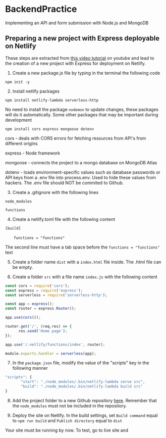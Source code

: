 # BackendPractice
Implementing an API and form submission with Node.js and MongoDB

## Preparing a new project with Express deployable on Netlify
These steps are extracted from [this video tutorial](https://www.youtube.com/watch?v=hQAu0YEIF0g&ab_channel=OhSeeMedia) on youtube and lead to the creation of a new project with Express for deployment on Netlify.
1. Create a new package.js file by typing in the terminal the following code

`npm init -y`
 
2. Install netlify packages

`npm install netlify-lambda serverless-http`

No need to install the package `nodemon` to update changes, these packages will do it automatically. Some other packages that may be important during development

`npm install cors express mongoose dotenv`

cors - deals with CORS errors for fetching resources from API's from different origins

express - Node framework

mongoose - connects the project to a mongo database on MongoDB Atlas 

dotenv - loads environment-specific values such as database passwords or API keys from a .env file into process.env. Used to hide these values from hackers. The .env file should NOT be commited to Github.

3. Create a .gitignore with the following lines

`node_modules`

`functions`

4. Create a netlify.toml file with the following content

`[build]`

&nbsp; &nbsp; &nbsp; &nbsp;`functions = "functions"`

The second line must have a tab space before the `functions = "functions"` text

5. Create a folder name `dist` with a `index.html` file inside. The .html file can be empty.

6. Create a folder `src` with a file name `index.js` with the following content
```javascript
const cors = require('cors');
const express = require('express');
const serverless = require('serverless-http');

const app = express();
const router = express.Router();

app.use(cors());

router.get('/', (req,res) => {
      res.send('Home page');
});

app.use('/.netlify/functions/index', router);

module.exports.handler = serverless(app);

```
7. In the `package.json` file, modify the value of the "scripts" key in the following manner 
```javascript
"scripts": {
       "start": "./node_modules/.bin/netlify-lambda serve src",
       "build": "./node_modules/.bin/netlify-lambda build src"
}
```
8. Add the project folder to a new Github repository [here](https://github.com/). Remember that the `node_modules` must not be included in the repository.

9. Deploy the site on Netlify. In the build settings, set `Build command` equal to `npm run build` and `Publish directory` equal to `dist`

Your site must be running by now. To test, go to live site and 



